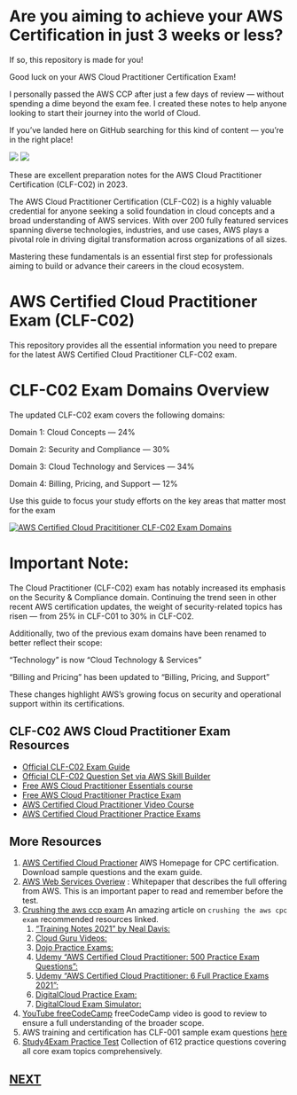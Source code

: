 
# Are you aiming to achieve your AWS Certification in just 3 weeks or less?
If so, this repository is made for you!

Good luck on your AWS Cloud Practitioner Certification Exam!

I personally passed the AWS CCP after just a few days of review — without spending a dime beyond the exam fee. I created these notes to help anyone looking to start their journey into the world of Cloud.

If you’ve landed here on GitHub searching for this kind of content — you’re in the right place!

![](./assets/aws-ccp-score.png)
<img src="https://d1.awsstatic.com/training-and-certification/certification-badges/AWS-Certified-Cloud-Practitioner_badge.634f8a21af2e0e956ed8905a72366146ba22b74c.png"/>

These are excellent preparation notes for the AWS Cloud Practitioner Certification (CLF-C02) in 2023.

The AWS Cloud Practitioner Certification (CLF-C02) is a highly valuable credential for anyone seeking a solid foundation in cloud concepts and a broad understanding of AWS services. With over 200 fully featured services spanning diverse technologies, industries, and use cases, AWS plays a pivotal role in driving digital transformation across organizations of all sizes.

Mastering these fundamentals is an essential first step for professionals aiming to build or advance their careers in the cloud ecosystem.

# AWS Certified Cloud Practitioner Exam (CLF-C02)
This repository provides all the essential information you need to prepare for the latest AWS Certified Cloud Practitioner CLF-C02 exam.

# CLF-C02 Exam Domains Overview
The updated CLF-C02 exam covers the following domains:

Domain 1: Cloud Concepts — 24%

Domain 2: Security and Compliance — 30%

Domain 3: Cloud Technology and Services — 34%

Domain 4: Billing, Pricing, and Support — 12%

Use this guide to focus your study efforts on the key areas that matter most for the exam

[![AWS Certified Cloud Pracititioner CLF-C02 Exam Domains](https://td-mainsite-cdn.tutorialsdojo.com/wp-content/uploads/2023/06/aws-certified-cloud-practitioner-clf-c02-exam-guide-exam-topics-pdf-book-1200x899.png)](https://tutorialsdojo.com/new-aws-certified-cloud-practitioner-clf-c02-exam-version-in-2023/)

# Important Note:
The Cloud Practitioner (CLF-C02) exam has notably increased its emphasis on the Security & Compliance domain. Continuing the trend seen in other recent AWS certification updates, the weight of security-related topics has risen — from 25% in CLF-C01 to 30% in CLF-C02.

Additionally, two of the previous exam domains have been renamed to better reflect their scope:

“Technology” is now “Cloud Technology & Services”

“Billing and Pricing” has been updated to “Billing, Pricing, and Support”

These changes highlight AWS’s growing focus on security and operational support within its certifications.

## CLF-C02 AWS Cloud Practitioner Exam Resources
- [Official CLF-C02 Exam Guide](https://d1.awsstatic.com/training-and-certification/docs-cloud-practitioner/AWS-Certified-Cloud-Practitioner_Exam-Guide_C02.pdf)
- [Official CLF-C02 Question Set via AWS Skill Builder](https://explore.skillbuilder.aws/learn/course/external/view/elearning/14050/aws-certified-cloud-practitioner-official-practice-question-set-clf-c02-english)
- [Free AWS Cloud Practitioner Essentials course](https://portal.tutorialsdojo.com/courses/aws-cloud-practitioner-essentials/)
- [Free AWS Cloud Practitioner Practice Exam](https://portal.tutorialsdojo.com/product-category/free-practice-exams/)
- [AWS Certified Cloud Practitioner Video Course](https://portal.tutorialsdojo.com/courses/aws-certified-cloud-practitioner-clf-c01-video-course/)
- [AWS Certified Cloud Practitioner Practice Exams](https://portal.tutorialsdojo.com/courses/aws-certified-cloud-practitioner-practice-exams/)

## More Resources 

1. [AWS Certified Cloud Practioner](https://aws.amazon.com/certification/certified-cloud-practitioner/) AWS Homepage for CPC certification. Download sample questions and the exam guide. 
1. [AWS Web Services Overiew](https://docs.aws.amazon.com/whitepapers/latest/aws-overview/introduction.html?did=wp_card&trk=wp_card) : Whitepaper that describes the full offering from AWS. This is an important paper to read and remember before the test.
1. [Crushing the aws ccp exam](https://www.capitalone.com/tech/cloud/crushing-the-aws-ccp-exam/) An amazing article on `crushing the aws cpc exam` recommended resources linked.
    1. [“Training Notes 2021” by Neal Davis:](https://www.amazon.com/Certified-Cloud-Practitioner-Training-Notes/dp/1073015513/ref=sr_1_3?dchild=1&keywords=aws+certified+cloud+practitioner+neal+davis&qid=1610118897&s=books&sr=1-3)
    1. [Cloud Guru Videos:](https://learn.acloud.guru/course/aws-certified-cloud-practitioner/dashboard)
    1. [Dojo Practice Exams:](https://portal.tutorialsdojo.com/courses/free-aws-certified-cloud-practitioner-practice-exams-sampler/)
    1. [Udemy “AWS Certified Cloud Practitioner: 500 Practice Exam Questions”:](https://www.udemy.com/share/101Xl6AEATeVlWRnsB/)
    1. [Udemy “AWS Certified Cloud Practitioner: 6 Full Practice Exams 2021”:](https://www.udemy.com/share/1013maAEATeVlWRnsB/)
    1. [DigitalCloud Practice Exam:](https://learn.digitalcloud.training/exams/)
    1. [DigitalCloud Exam Simulator:](https://learn.digitalcloud.training/exams/exam-simulation-for-aws-cloud-practitioner/)
1. [YouTube freeCodeCamp](https://www.youtube.com/watch?v=SOTamWNgDKc) freeCodeCamp video is good to review to ensure a full understanding of the broader scope.
1. AWS training and certification has CLF-001 sample exam questions [here](https://d1.awsstatic.com/training-and-certification/docs-cloud-practitioner/AWS-Certified-Cloud-Practitioner_Sample-Questions.pdf)
2. [Study4Exam Practice Test](https://www.study4exam.com/amazon/free-clf-c02-questions/) Collection of 612 practice questions covering all core exam topics comprehensively.

## [NEXT](./01-Cloud_Concepts.md)
